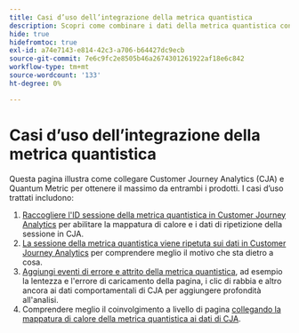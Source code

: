 ```yaml
---
title: Casi d’uso dell’integrazione della metrica quantistica
description: Scopri come combinare i dati della metrica quantistica con il resto dei dati in Customer Journey Analytics.
hide: true
hidefromtoc: true
exl-id: a74e7143-e814-42c3-a706-b64427dc9ecb
source-git-commit: 7e6c9fc2e8505b46a2674301261922af18e6c842
workflow-type: tm+mt
source-wordcount: '133'
ht-degree: 0%

---
```


# Casi d’uso dell’integrazione della metrica quantistica

Questa pagina illustra come collegare Customer Journey Analytics (CJA) e Quantum Metric per ottenere il massimo da entrambi i prodotti.  I casi d’uso trattati includono:

1. [Raccogliere l&#39;ID sessione della metrica quantistica in Customer Journey Analytics](collect-session-id.md) per abilitare la mappatura di calore e i dati di ripetizione della sessione in CJA.
1. [La sessione della metrica quantistica viene ripetuta sui dati in Customer Journey Analytics](tie-session-replays.md) per comprendere meglio il motivo che sta dietro a cosa.
1. [Aggiungi eventi di errore e attrito della metrica quantistica](friction-events.md), ad esempio la lentezza e l&#39;errore di caricamento della pagina, i clic di rabbia e altro ancora ai dati comportamentali di CJA per aggiungere profondità all&#39;analisi.
1. Comprendere meglio il coinvolgimento a livello di pagina [collegando la mappatura di calore della metrica quantistica ai dati di CJA](heatmap.md).
